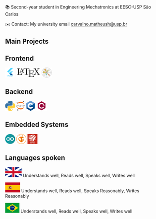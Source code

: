 📚  Second-year student in Engineering Mechatronics  at EESC-USP São Carlos

✉️ Contact: My university email carvalho.matheush@usp.br

## Main Projects

## Frontend 
<code><img height="32" src="flutter.png" alt="c"/></code>
<code><img height="32" src="latex.jpg" alt="c"/></code>
<code><img height="32" src="matplotlib.png" alt="c"/></code>
## Backend
<code><img height="32" src="python.png" alt="c"/></code>
<code><img height="32" src="jupyter.png" alt="c"/></code>
<code><img height="32" src="C.png" alt="c"/></code>
<code><img height="32" src="c++.png" alt="c"/></code>
## Embedded Systems
<code><img height="32" src="arduino.svg" alt="c"/></code>
<code><img height="32" src="PlatformIO.png" alt="c"/></code>
<code><img height="32" src="esp32.jpg" alt="c"/></code>





## Languages spoken
<code><img height="32" src="english.png" alt="c"/></code> Understands well, Reads well, Speaks well,  Writes well

<code><img height="32" src="spain.png" alt="c"/></code> Understands well, Reads well,  Speaks Reasonably, Writes Reasonably

<code><img height="32" src="portuguese.png" alt="c"/></code> Understands well,  Reads well, Speaks well, Writes well
